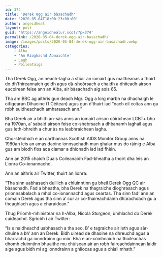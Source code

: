```yaml
---
id: 374
title: 'Derek Ogg air bàsachadh'
date: '2020-05-04T18:00:23+00:00'
author: angeidheal
layout: post
guid: 'https://angeidhealur.scot/?p=374'
permalink: /2020-05-04-derek-ogg-air-basachadh/
image: /images/posts/2020-05-04-derek-ogg-air-basachadh.webp
categories:
    - Alba
    - 'An Rìoghachd Aonaichte'
    - Lagh
    - Poileataigs
---
```


Tha Derek Ogg, an neach-lagha a stiùir an iomairt gus maitheanas a thoirt do dh’fhireannaich gèidh agus dà-sheòrsach a chaidh a dhìteadh airson eucoirean feise ann an Alba, air bàsachadh aig aois 65.

Tha am BBC ag aithris gun deach Mgr. Ogg a lorg marbh na dhachaigh le oifigearan Dihaoine (1 Cèitean) agus gun d’thuirt iad “nach eil coltas ann gu robh suidheachadh amharasach ann.”

Bha Derek air a bhith an-sàs anns an iomairt airson còirichean LGBT+ bho na 1970an, a’ sabaid airson feise co-sheòrsach a dhèanamh laghail agus gus leth-bhreith a chur às na leabhraichean lagha.

Cho-stèidhich e an carthannas Scottish AIDS Monitor Group anns na 1980an leis an amas daoine ionnsachadh mun ghalar mus do ràinig e Alba gus am biodh fios aca ciamar a dhìonadh iad iad fhèin.

Ann an 2015 chaidh Duais Coileanaidh Fad-bheatha a thoirt dha leis an Lìonra Co-ionannachd.

Ann an aithris air Twitter, thuirt an lìonra:

“Tha sinn uabhasach duillich a chluinntinn gu bheil Derek Ogg QC air bàsachadh. Fad a bheatha, bha Derek na thagraiche dìoghrasach agus prionnsabalach a mhol co-ionannachd agus ceartas. Tha sinn fad’ ann an comain Derek agus tha sinn a’ cur ar co-fhaireachdainn dhùrachdach gu a theaghlach agus a charaidean.”

Thug Prìomh-mhinistear na h-Alba, Nicola Sturgeon, ùmhlachd do Derek cuideachd. Sgrìobh i air Twitter:

“Is e naidheachd uabhasach a tha seo. B’ e tagraiche air leth agus sàr-dhuine a bh’ ann an Derek. Bidh uiread de dhaoine na dhreuchd agus a bharrachd ga ionndrainn gu mòr. Bha e an-còmhnaidh na thoileachas dhomh cluinntinn bhuaithe mu chùisean air an robh faireachdainnean làidir aige agus bidh mi ag ionndrainn a ghliocas agus a chiall mhath.”
